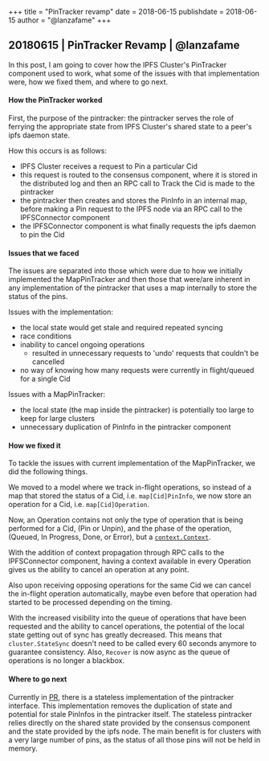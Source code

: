 +++
title = "PinTracker revamp"
date = 2018-06-15
publishdate = 2018-06-15
author = "@lanzafame"
+++

## 20180615 | PinTracker Revamp | @lanzafame

In this post, I am going to cover how the IPFS Cluster's PinTracker component used to work, what some of the issues with that implementation were, how we fixed them, and where to go next.

#### How the PinTracker worked

First, the purpose of the pintracker: the pintracker serves the role of ferrying the appropriate state from IPFS Cluster's shared state to a peer's ipfs daemon state.

How this occurs is as follows:
- IPFS Cluster receives a request to Pin a particular Cid
- this request is routed to the consensus component, where it is stored in the distributed log and then an RPC call to Track the Cid is made to the pintracker
- the pintracker then creates and stores the PinInfo in an internal map, before making a Pin request to the IPFS node via an RPC call to the IPFSConnector component
- the IPFSConnector component is what finally requests the ipfs daemon to pin the Cid

#### Issues that we faced

The issues are separated into those which were due to how we initially implemented the MapPinTracker and then those that were/are inherent in any implementation of the pintracker that uses a map internally to store the status of the pins.

Issues with the implementation:

- the local state would get stale and required repeated syncing
- race conditions
- inability to cancel ongoing operations
  - resulted in unnecessary requests to 'undo' requests that couldn't be cancelled
- no way of knowing how many requests were currently in flight/queued for a single Cid

Issues with a MapPinTracker:

- the local state (the map inside the pintracker) is potentially too large to keep for large clusters
- unnecessary duplication of PinInfo in the pintracker component

#### How we fixed it

To tackle the issues with current implementation of the MapPinTracker, we did the following things. 

We moved to a model where we track in-flight operations, so instead of a map that stored the status of a Cid, i.e. `map[Cid]PinInfo`, we now store an operation for a Cid, i.e. `map[Cid]Operation`. 

Now, an Operation contains not only the type of operation that is being performed for a Cid, (Pin or Unpin), and the phase of the operation, (Queued, In Progress, Done, or Error), but a [`context.Context`](https://golang.org/pkg/context).

With the addition of context propagation through RPC calls to the IPFSConnector component, having a context available in every Operation gives us the ability to cancel an operation at any point.

Also upon receiving opposing operations for the same Cid we can cancel the in-flight operation automatically, maybe even before that operation had started to be processed depending on the timing. 

With the increased visibility into the queue of operations that have been requested and the ability to cancel operations, the potential of the local state getting out of sync has greatly decreased. This means that `cluster.StateSync` doesn't need to be called every 60 seconds anymore to guarantee consistency. Also, `Recover` is now async as the queue of operations is no longer a blackbox.

####  Where to go next

Currently in [PR](https://github.com/ipfs/ipfs-cluster/pull/460), there is a stateless implementation of the pintracker interface. This implementation removes the duplication of state and potential for stale PinInfos in the pintracker itself. The stateless pintracker relies directly on the shared state provided by the consensus component and the state provided by the ipfs node.
The main benefit is for clusters with a very large number of pins, as the status of all those pins will not be held in memory. 
